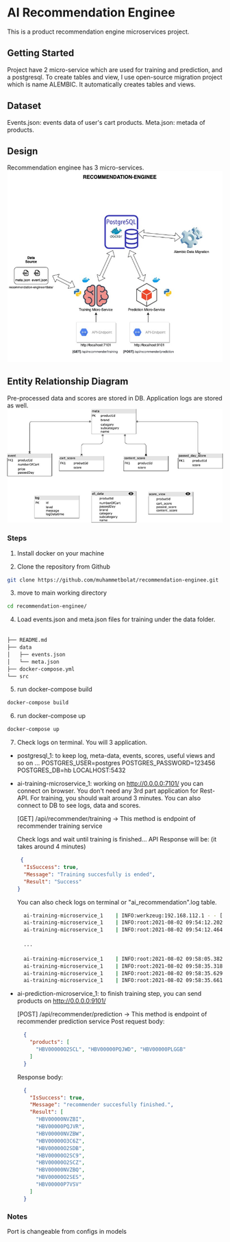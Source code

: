 # AI Recommendation Enginee

This is a product recommendation engine microservices project.

## Getting Started
Project have 2 micro-service which are used for training and prediction, and a postgresql. To create tables and view, I use open-source migration project which is name ALEMBIC. It automatically creates tables and views.

## Dataset
Events.json: events data of user's cart products.
Meta.json: metada of products.

## Design
Recommendation enginee has 3 micro-services. 
![header image](https://github.com/muhammetbolat/recommendation-enginee/blob/main/design.jpg)

## Entity Relationship Diagram
Pre-processed data and scores are stored in DB. Application logs are stored as well.
![header image](https://github.com/muhammetbolat/recommendation-enginee/blob/main/Entity_Relationship_Diagram.jpg)

### Steps
1. Install docker on your machine

2. Clone the repository from Github

```bash
git clone https://github.com/muhammetbolat/recommendation-enginee.git
```

3. move to main working directory

```bash
cd recommendation-enginee/
```
4. Load events.json and meta.json files for training under the data folder.
```bash

├── README.md
├── data
│   ├── events.json
│   └── meta.json
├── docker-compose.yml
└── src
```

5. run docker-compose build 
```bash
docker-compose build
```

6. run docker-compose up
```bash
docker-compose up
```

7. Check logs on terminal. You will 3 application.
- postgresql_1: to keep log, meta-data, events, scores, useful views and so on ...
    POSTGRES_USER=postgres
    POSTGRES_PASSWORD=123456
    POSTGRES_DB=hb
    LOCALHOST:5432

- ai-training-microservice_1: working on http://0.0.0.0:7101/ you can connect on browser. You don't need any 3rd part application for Rest-API.
  For training, you should wait around 3 minutes. You can also connect to DB to see logs, data and scores. 

  [GET] /api/recommender/training -> This method is endpoint of recommender training service

  Check logs and wait until training is finished...
  API Response will be: (it takes around 4 minutes)
    ```json
     {
      "IsSuccess": true,
      "Message": "Training succesfully is ended",
      "Result": "Success"
    }
    ```
  You can also check logs on terminal or "ai_recommendation".log table.

  ```bash
    ai-training-microservice_1    | INFO:werkzeug:192.168.112.1 - - [02/Aug/2021 09:54:07] "GET /swagger.json HTTP/1.1" 200 -
    ai-training-microservice_1    | INFO:root:2021-08-02 09:54:12.202 - INFO - Recommender training is started.
    ai-training-microservice_1    | INFO:root:2021-08-02 09:54:12.464 - INFO - 10236 # of meta data is read from the source.

    ...

    ai-training-microservice_1    | INFO:root:2021-08-02 09:58:05.382 - INFO - 10235 # of content score data is mapped to object.
    ai-training-microservice_1    | INFO:root:2021-08-02 09:58:35.318 - INFO - 10235 # of content scores are saved/updated in DB.
    ai-training-microservice_1    | INFO:root:2021-08-02 09:58:35.629 - INFO - Content based recommender training is finished.
    ai-training-microservice_1    | INFO:root:2021-08-02 09:58:35.661 - INFO - Recommender training is finished. You can use API :)
  ```



- ai-prediction-microservice_1: to finish training step, you can send products on http://0.0.0.0:9101/

  [POST] /api/recommender/prediction -> This method is endpoint of recommender prediction service
    Post request body: 

    ```json
      {
        "products": [
          "HBV00000O2SCL", "HBV00000PQJWD", "HBV00000PLGGB"
        ]
      }
    ```

    Response body:
    ```json
      {
        "IsSuccess": true,
        "Message": "recommender succesfully finished.",
        "Result": [
          "HBV00000NVZBI",
          "HBV00000PQJVR",
          "HBV00000NVZBW",
          "HBV00000O3C6Z",
          "HBV00000O2SDB",
          "HBV00000O2SC9",
          "HBV00000O2SCZ",
          "HBV00000NVZBQ",
          "HBV00000O2SES",
          "HBV00000P7VSV"
        ]
      }
    ```
  

### Notes
Port is changeable from configs in models

